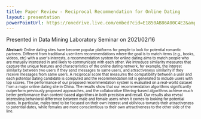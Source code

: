 ```yaml
---
title: Paper Review - Reciprocal Recommendation for Online Dating
layout: presentation
powerPointUrl: https://onedrive.live.com/embed?cid=E1850AB86A00C4E2&amp;resid=E1850AB86A00C4E2%217509&amp;authkey=ABvG_p5XScrVPfc&amp;em=2&amp;wdAr=1.3333333333333333
---
```

Presented in Data Mining Laboratory Seminar on 2021/02/16

<span style="font-size:0.7em;">**Abstract**: Online dating sites have become popular platforms for people to look for potential romantic partners. Different from traditional user-item recommendations where the goal is to match items (e.g., books, videos, etc) with a user's interests, a recommendation system for online dating aims to match people who are mutually interested in and likely to communicate with each other. We introduce similarity measures that capture the unique features and characteristics of the online dating network, for example, the interest similarity between two users if they send messages to same users, and attractiveness similarity if they receive messages from same users. A reciprocal score that measures the compatibility between a user and each potential dating candidate is computed and the recommendation list is generated to include users with top scores. The performance of our proposed recommendation system is evaluated on a real-world dataset from a major online dating site in China. The results show that our recommendation algorithms significantly outperform previously proposed approaches, and the collaborative filtering-based algorithms achieve much better performance than content-based algorithms in both precision and recall. Our results also reveal interesting behavioral difference between male and female users when it comes to looking for potential dates. In particular, males tend to be focused on their own interest and oblivious towards their attractiveness to potential dates, while females are more conscientious to their own attractiveness to the other side of the line.</span>
